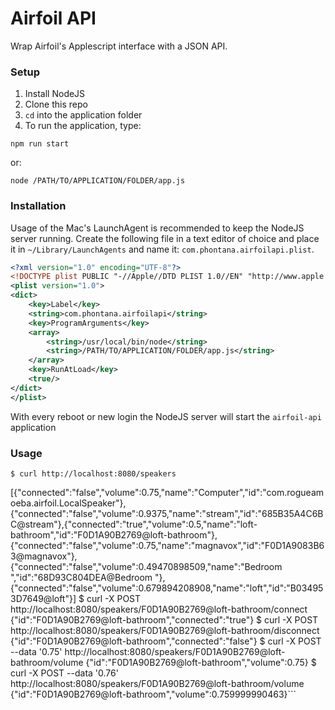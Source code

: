 # Airfoil API

Wrap Airfoil's Applescript interface with a JSON API.

### Setup

1. Install NodeJS
2. Clone this repo
3. `cd` into the application folder
4. To run the application, type:

`npm run start`
    
or:
 
`node /PATH/TO/APPLICATION/FOLDER/app.js`

### Installation

Usage of the Mac's LaunchAgent is recommended to keep the NodeJS server running. Create the following file in a text editor of choice and place it in `~/Library/LaunchAgents` and name it: `com.phontana.airfoilapi.plist`. 

```xml
<?xml version="1.0" encoding="UTF-8"?>
<!DOCTYPE plist PUBLIC "-//Apple//DTD PLIST 1.0//EN" "http://www.apple.com/DTDs/PropertyList-1.0.dtd">
<plist version="1.0">
<dict>
	<key>Label</key>
	<string>com.phontana.airfoilapi</string>
	<key>ProgramArguments</key>
	<array>
		<string>/usr/local/bin/node</string>
		<string>/PATH/TO/APPLICATION/FOLDER/app.js</string>
	</array>
	<key>RunAtLoad</key>
	<true/>
</dict>
</plist>
```

With every reboot or new login the NodeJS server will start the `airfoil-api` application

### Usage

    $ curl http://localhost:8080/speakers
[{"connected":"false","volume":0.75,"name":"Computer","id":"com.rogueamoeba.airfoil.LocalSpeaker"},{"connected":"false","volume":0.9375,"name":"stream","id":"685B35A4C6BC@stream"},{"connected":"true","volume":0.5,"name":"loft-bathroom","id":"F0D1A90B2769@loft-bathroom"},{"connected":"false","volume":0.75,"name":"magnavox","id":"F0D1A9083B63@magnavox"},{"connected":"false","volume":0.49470898509,"name":"Bedroom ","id":"68D93C804DEA@Bedroom "},{"connected":"false","volume":0.679894208908,"name":"loft","id":"B034953D7649@loft"}]
$ curl -X POST http://localhost:8080/speakers/F0D1A90B2769@loft-bathroom/connect
{"id":"F0D1A90B2769@loft-bathroom","connected":"true"}
$ curl -X POST http://localhost:8080/speakers/F0D1A90B2769@loft-bathroom/disconnect
{"id":"F0D1A90B2769@loft-bathroom","connected":"false"}
$ curl -X POST --data '0.75' http://localhost:8080/speakers/F0D1A90B2769@loft-bathroom/volume
{"id":"F0D1A90B2769@loft-bathroom","volume":0.75}
$ curl -X POST --data '0.76' http://localhost:8080/speakers/F0D1A90B2769@loft-bathroom/volume
{"id":"F0D1A90B2769@loft-bathroom","volume":0.759999990463}```
